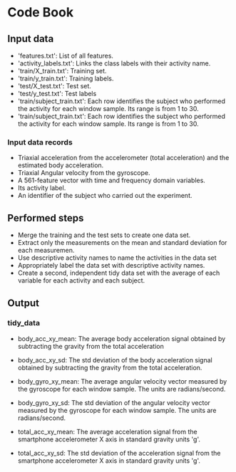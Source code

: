 # Code Book

## Input data
* 'features.txt': List of all features.
* 'activity_labels.txt': Links the class labels with their activity name.
* 'train/X_train.txt': Training set.
* 'train/y_train.txt': Training labels.
* 'test/X_test.txt': Test set.
* 'test/y_test.txt': Test labels
* 'train/subject_train.txt': Each row identifies the subject who performed the activity for each window sample. Its range is from 1 to 30.
* 'train/subject_train.txt': Each row identifies the subject who performed the activity for each window sample. Its range is from 1 to 30.

### Input data records
* Triaxial acceleration from the accelerometer (total acceleration) and the estimated body acceleration.
* Triaxial Angular velocity from the gyroscope.
* A 561-feature vector with time and frequency domain variables.
* Its activity label.
* An identifier of the subject who carried out the experiment.

## Performed steps
* Merge the training and the test sets to create one data set.
* Extract only the measurements on the mean and standard deviation for each measuremen. 
* Use descriptive activity names to name the activities in the data set
* Appropriately label the data set with descriptive activity names. 
* Create a second, independent tidy data set with the average of each variable for each activity and each subject.

## Output

### tidy_data
* body_acc_xy_mean: The average body acceleration signal obtained by subtracting the gravity from the total acceleration

* body_acc_xy_sd: The std deviation of the body acceleration signal obtained by subtracting the gravity from the total acceleration.

* body_gyro_xy_mean: The average angular velocity vector measured by the gyroscope for each window sample. The units are radians/second.

* body_gyro_xy_sd: The std deviation of the angular velocity vector measured by the gyroscope for each window sample. The units are radians/second.

* total_acc_xy_mean: The average acceleration signal from the smartphone accelerometer X axis in standard gravity units 'g'.

* total_acc_xy_sd: The std deviation of the acceleration signal from the smartphone accelerometer X axis in standard gravity units 'g'.